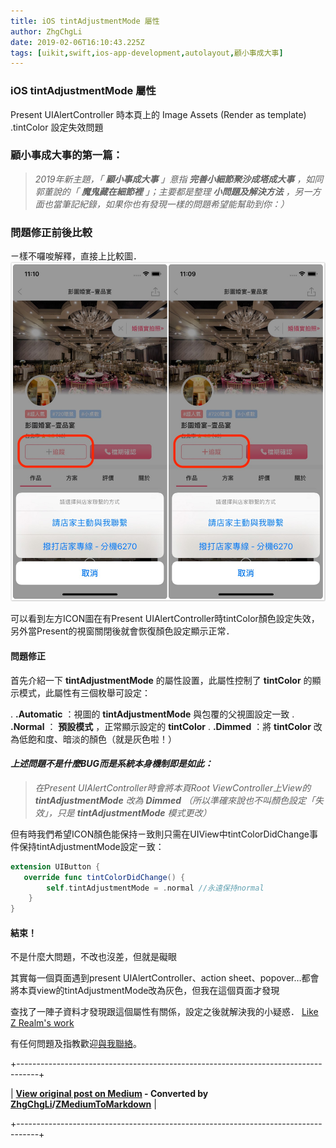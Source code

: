 ```yaml
---
title: iOS tintAdjustmentMode 屬性
author: ZhgChgLi
date: 2019-02-06T16:10:43.225Z
tags: [uikit,swift,ios-app-development,autolayout,顧小事成大事]
---
```


### iOS tintAdjustmentMode 屬性

Present UIAlertController 時本頁上的 Image Assets (Render as template) .tintColor 設定失效問題
### 顧小事成大事的第一篇：
> _2019年新主題，「_ **_顧小事成大事_** _」意指_ **_完善小細節聚沙成塔成大事_** _，如同郭董說的「_ **_魔鬼藏在細節裡_** _」；主要都是整理_ **_小問題及解決方法_** _，另一方面也當筆記紀錄，如果你也有發現一樣的問題希望能幫助到你：）_
### 問題修正前後比較

ㄧ樣不囉唆解釋，直接上比較圖．
![左修正前/右修正後](images/6012b7b4f612/1*zwbk9bi9RKQ-MEuzlQHosA.jpeg "左修正前/右修正後")

可以看到左方ICON圖在有Present UIAlertController時tintColor顏色設定失效，另外當Present的視窗關閉後就會恢復顏色設定顯示正常．
#### 問題修正

首先介紹一下 **tintAdjustmentMode** 的屬性設置，此屬性控制了 **tintColor** 的顯示模式，此屬性有三個枚舉可設定：

.  **.Automatic** ：視圖的 **tintAdjustmentMode** 與包覆的父視圖設定一致
.  **.Normal** ： **預設模式** ，正常顯示設定的 **tintColor** 
.  **.Dimmed** ：將 **tintColor** 改為低飽和度、暗淡的顏色（就是灰色啦！）

#### _上述問題不是什麼BUG而是系統本身機制即是如此：_
> _在Present UIAlertController時會將本頁Root ViewController上View的_ **_tintAdjustmentMode_** _改為_ **_Dimmed_** _（所以準確來說也不叫顏色設定「失效」，只是_ **_tintAdjustmentMode_** _模式更改）_

但有時我們希望ICON顏色能保持ㄧ致則只需在UIView中tintColorDidChange事件保持tintAdjustmentMode設定ㄧ致：
```Swift
extension UIButton { 
   override func tintColorDidChange() {
        self.tintAdjustmentMode = .normal //永遠保持normal
    }
}
```
#### 結束！

不是什麼大問題，不改也沒差，但就是礙眼

其實每一個頁面遇到present UIAlertController、action sheet、popover…都會將本頁view的tintAdjustmentMode改為灰色，但我在這個頁面才發現

查找了一陣子資料才發現跟這個屬性有關係，設定之後就解決我的小疑惑．
[Like Z Realm's work](https://cdn.embedly.com/widgets/media.html?src=https%3A%2F%2Fbutton.like.co%2Fin%2Fembed%2Fzhgchgli%2Fbutton&display_name=LikeCoin&url=https%3A%2F%2Fbutton.like.co%2Fzhgchgli&image=https%3A%2F%2Fstorage.googleapis.com%2Flikecoin-foundation.appspot.com%2Flikecoin_store_user_zhgchgli_main%3FGoogleAccessId%3Dfirebase-adminsdk-eyzut%2540likecoin-foundation.iam.gserviceaccount.com%26Expires%3D2430432000%26Signature%3DgFRSNto%252BjjxXpRoYyuEMD5Ecm7mLK2uVo1vGz4NinmwLnAK0BGjcfKnItFpt%252BcYurx3wiwKTvrxvU019ruiCeNav7s7QUs5lgDDBc7c6zSVRbgcWhnJoKgReRkRu6Gd93WvGf%252BOdm4FPPgvpaJV9UE7h2MySR6%252B%252F4a%252B4kJCspzCTmLgIewm8W99pSbkX%252BQSlZ4t5Pw22SANS%252BlGl1nBCX48fGg%252Btg0vTghBGrAD2%252FMEXpGNJCdTPx8Gd9urOpqtwV4L1I2e2kYSC4YPDBD6pof1O6fKX%252BI8lGLEYiYP1sthjgf8Y4ZbgQr4Kt%252BRYIicx%252Bg6w3YWTg5zgHxAYhOINXw%253D%253D&key=a19fcc184b9711e1b4764040d3dc5c07&type=text%2Fhtml&schema=like)

有任何問題及指教歡迎[與我聯絡](https://www.zhgchg.li/contact)。




+-----------------------------------------------------------------------------------+

| **[View original post on Medium](https://medium.com/zrealm-ios-dev/%E9%A1%A7%E5%B0%8F%E4%BA%8B%E6%88%90%E5%A4%A7%E4%BA%8B-1-ios-tintadjustmentmode-%E5%B1%AC%E6%80%A7-6012b7b4f612) - Converted by [ZhgChgLi](https://blog.zhgchg.li)/[ZMediumToMarkdown](https://github.com/ZhgChgLi/ZMediumToMarkdown)** |

+-----------------------------------------------------------------------------------+

